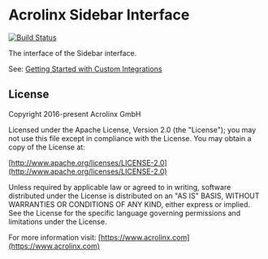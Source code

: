 # Acrolinx Sidebar Interface

[![Build Status](https://travis-ci.org/acrolinx/sidebar-interface.svg?branch=master)](https://travis-ci.org/acrolinx/sidebar-interface)

The interface of the Sidebar interface.

See: [Getting Started with Custom Integrations](https://docs.acrolinx.com/customintegrations)

## License

Copyright 2016-present Acrolinx GmbH

Licensed under the Apache License, Version 2.0 (the "License");
you may not use this file except in compliance with the License.
You may obtain a copy of the License at:

[http://www.apache.org/licenses/LICENSE-2.0](http://www.apache.org/licenses/LICENSE-2.0)

Unless required by applicable law or agreed to in writing, software
distributed under the License is distributed on an "AS IS" BASIS,
WITHOUT WARRANTIES OR CONDITIONS OF ANY KIND, either express or implied.
See the License for the specific language governing permissions and
limitations under the License.

For more information visit: [https://www.acrolinx.com](https://www.acrolinx.com)
